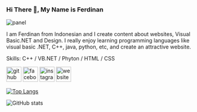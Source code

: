 ### Hi There 👋, My Name is Ferdinan

![panel](https://user-images.githubusercontent.com/84588706/140006036-24fc177d-45bb-40bb-ba1b-8ef8dff8eedd.png)

I am Ferdinan from Indonesian and I create content about websites, Visual Basic.NET and Design. I really enjoy learning programming languages 
like visual basic .NET, C++, java, python, etc, and create an attractive website.


Skills: C++ / VB.NET / Phyton / HTML / CSS



[<img src='https://cdn.jsdelivr.net/npm/simple-icons@3.0.1/icons/github.svg' alt='github' height='40'>](https://github.com/ferdinan-ops)  [<img src='https://cdn.jsdelivr.net/npm/simple-icons@3.0.1/icons/facebook.svg' alt='facebook' height='40'>](https://www.facebook.com/Ferdinan)  [<img src='https://cdn.jsdelivr.net/npm/simple-icons@3.0.1/icons/instagram.svg' alt='instagram' height='40'>](https://www.instagram.com/ferdinan.tumanggor/)  [<img src='https://cdn.jsdelivr.net/npm/simple-icons@3.0.1/icons/icloud.svg' alt='website' height='40'>](https://www.youtube.com/channel/UCrYTRyH4bFhks-K4PhxQxLg)  

[![Top Langs](https://github-readme-stats.vercel.app/api/top-langs/?username=ferdinan-ops)](https://github.com/anuraghazra/github-readme-stats)

![GitHub stats](https://github-readme-stats.vercel.app/api?username=ferdinan-ops&show_icons=true)  


